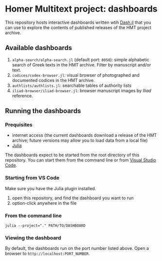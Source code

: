 # Homer Multitext project: dashboards

This repository hosts interactive dashboards written wtih [Dash.jl](https://dash.plotly.com/julia) that you can use to explore the contents of published releases of the HMT project archive.  

## Available dashboards

1. `alpha-search/alpha-search.jl` (default port: `8050`):  simple alphabetic search of Greek texts in the HMT archive.  Filter by manuscript and/or text.
1. `codices/codex-browser.jl`: visual browser of photographed and documented codices in the HMT archive.
1. `authlists/authlists.jl`:  searchable tables of authority lists
1. `iliad-browser/iliad-browser.jl`: browser manuscript images by *Iliad* reference.



## Running the dashboards

### Prequisites

- internet access (the current dashboards download a release of the HMT archive; future versions may allow you to load data from a local file)
- [Julia](https://julialang.org)


The dashboards expect to be started from the root directory of this repository.  You can start them from the command line or from [Visual Studio Code](https://code.visualstudio.com).

### Starting from VS Code

Make sure you have the Julia plugin installed.

1. open this repository, and find the dashboard you want to run
2. option-click anywhere in the file


### From the command line

`julia --project="." PATH/TO/DASHBOARD`

### Viewing the dashboard

By default, the dashboards run on the port number listed above.  Open a browser to `http://localhost:PORT_NUMBER`.